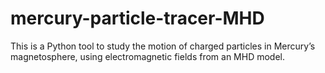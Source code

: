 # mercury-particle-tracer-MHD
This is a Python tool to study the motion of charged particles in Mercury’s magnetosphere, using electromagnetic fields from an MHD model.
